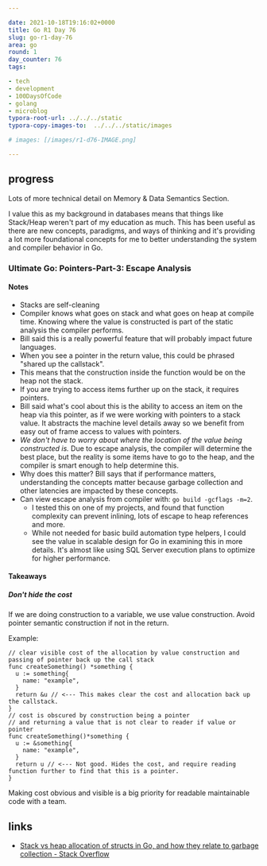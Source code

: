 ```yaml
---

date: 2021-10-18T19:16:02+0000
title: Go R1 Day 76
slug: go-r1-day-76
area: go
round: 1
day_counter: 76
tags:

- tech
- development
- 100DaysOfCode
- golang
- microblog
typora-root-url: ../../../static
typora-copy-images-to:  ../../../static/images

# images: [/images/r1-d76-IMAGE.png]

---
```


## progress

Lots of more technical detail on Memory & Data Semantics Section.

I value this as my background in databases means that things like Stack/Heap weren't part of my education as much.
This has been useful as there are new concepts, paradigms, and ways of thinking and it's providing a lot more foundational concepts for me to better understanding the system and compiler behavior in Go.

### Ultimate Go: Pointers-Part-3: Escape Analysis

#### Notes

- Stacks are self-cleaning
- Compiler knows what goes on stack and what goes on heap at compile time.
Knowing where the value is constructed is part of the static analysis the compiler performs.
- Bill said this is a really powerful feature that will probably impact future languages.
- When you see a pointer in the return value, this could be phrased "shared up the callstack".
- This means that the construction inside the function would be on the heap not the stack.
- If you are trying to access items further up on the stack, it requires pointers.
- Bill said what's cool about this is the ability to access an item on the heap via this pointer, as if we were working with pointers to a stack value.
It abstracts the machine level details away so we benefit from easy out of frame access to values with pointers.
- *We don't have to worry about where the location of the value being constructed is.* Due to escape analysis, the compiler will determine the best place, but the reality is some items have to go to the heap, and the compiler is smart enough to help determine this.
- Why does this matter? Bill says that if performance matters, understanding the concepts matter because garbage collection and other latencies are impacted by these concepts.
- Can view escape analysis from compiler with: `go build -gcflags -m=2`.
    - I tested this on one of my projects, and found that function complexity can prevent inlining, lots of escape to heap references and more.
    - While not needed for basic build automation type helpers, I could see the value in scalable design for Go in examining this in more details.
    It's almost like using SQL Server execution plans to optimize for higher performance.

#### Takeaways

##### Don't hide the cost

If we are doing construction to a variable, we use value construction. Avoid pointer semantic construction if not in the return.

Example:

    // clear visible cost of the allocation by value construction and passing of pointer back up the call stack
    func createSomething() *something {
      u := something{
        name: "example",
      }
      return &u // <--- This makes clear the cost and allocation back up the callstack.
    }
    // cost is obscured by construction being a pointer
    // and returning a value that is not clear to reader if value or pointer
    func createSomething()*something {
      u := &something{
        name: "example",
      }
      return u // <--- Not good. Hides the cost, and require reading function further to find that this is a pointer.
    }

Making cost obvious and visible is a big priority for readable maintainable code with a team.

## links

- [Stack vs heap allocation of structs in Go, and how they relate to garbage collection - Stack Overflow](https://stackoverflow.com/questions/10866195/stack-vs-heap-allocation-of-structs-in-go-and-how-they-relate-to-garbage-collec)
